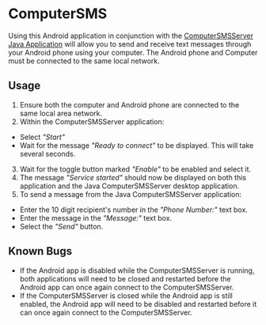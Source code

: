 # ComputerSMS

Using this Android application in conjunction with the [ComputerSMSServer Java Application](https://github.com/JacobMDavidson/ComputerSMSServer) will allow you to send and receive text messages through your Android phone using your computer. The Android phone and Computer must be connected to the same local network.

## Usage

1. Ensure both the computer and Android phone are connected to the same local area network.
2. Within the ComputerSMSServer application:
  * Select *"Start"*
  * Wait for the message *"Ready to connect"* to be displayed. This will take several seconds.
3. Wait for the toggle button marked *"Enable"* to be enabled and select it.
4. The message *"Service started"* should now be displayed on both this application and the Java ComputerSMSServer desktop application.
5. To send a message from the Java ComputerSMSServer application:
  * Enter the 10 digit recipient's number in the *"Phone Number:"* text box.
  * Enter the message in the *"Message:"* text box.
  * Select the *"Send"* button.

## Known Bugs

* If the Android app is disabled while the ComputerSMSServer is running, both applications will need to be closed and restarted before the Android app can once again connect to the ComputerSMSServer.
* If the ComputerSMSServer is closed while the Android app is still enabled, the Android app will need to be disabled and restarted before it can once again connect to the ComputerSMSServer.

